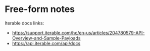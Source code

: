 # Free-form notes

Iterable docs links:

- https://support.iterable.com/hc/en-us/articles/204780579-API-Overview-and-Sample-Payloads
- https://api.iterable.com/api/docs
